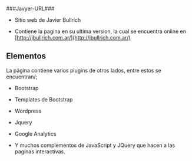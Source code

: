###Javyer-URL###

* Sitio web de Javier Bullrich

* Contiene la pagina en su ultima version, la cual se encuentra online en [http://jbullrich.com.ar/](http://jbullrich.com.ar/)

## Elementos ##

La página contiene varios plugins de otros lados, entre estos se encuentran/;

* Bootstrap

* Templates de Bootstrap

* Wordpress

* Jquery

* Google Analytics

* Y muchos complementos de JavaScript y JQuery que hacen a las paginas interactivas.